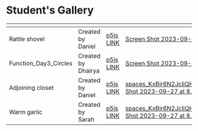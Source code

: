 # Student's Gallery

<table data-card-size="large" data-view="cards"><thead><tr><th></th><th></th><th></th><th data-hidden data-card-cover data-type="files"></th></tr></thead><tbody><tr><td>Rattle shovel</td><td>Created by Daniel</td><td><a href="https://editor.p5js.org/danieltio/sketches/RbMSbZL--">p5js LINK</a></td><td><a href="../.gitbook/assets/Screen Shot 2023-09-27 at 8.33.04 PM.png">Screen Shot 2023-09-27 at 8.33.04 PM.png</a></td></tr><tr><td>Function_Day3_Circles</td><td>Created by Dhairya</td><td><a href="https://editor.p5js.org/dhairya100704/sketches/s0NEjOnKL">p5js LINK</a></td><td><a href="../.gitbook/assets/Screen Shot 2023-09-27 at 8.34.04 PM.png">Screen Shot 2023-09-27 at 8.34.04 PM.png</a></td></tr><tr><td>Adjoining closet</td><td>Created by Daniel</td><td><a href="https://editor.p5js.org/danieltio/sketches/ci3I3a3GLb">p5js LINK</a></td><td><a href="../.gitbook/assets/spaces_KxBjr6N2JcliQHF5qYum_uploads_LK8mp2k5g15HVC1h8k0a_Screen Shot 2023-09-27 at 8.webp">spaces_KxBjr6N2JcliQHF5qYum_uploads_LK8mp2k5g15HVC1h8k0a_Screen Shot 2023-09-27 at 8.webp</a></td></tr><tr><td>Warm garlic</td><td>Created by Sarah</td><td><a href="https://editor.p5js.org/sarahfathima2105/sketches/Q0WN1rAlT">p5js LINK</a></td><td><a href="../.gitbook/assets/spaces_KxBjr6N2JcliQHF5qYum_uploads_6J7FEqfjJE5dyaOz7CYi_Screen Shot 2023-09-27 at 8.webp">spaces_KxBjr6N2JcliQHF5qYum_uploads_6J7FEqfjJE5dyaOz7CYi_Screen Shot 2023-09-27 at 8.webp</a></td></tr></tbody></table>
